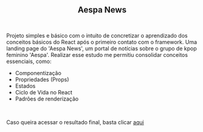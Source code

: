 <div align="center">
<h2>Aespa News<h2>
<img  alt="" src="./public/aespanews.gif">
</div>

<div>
<p>Projeto simples e básico com o intuito de concretizar o aprendizado dos conceitos básicos do React após o primeiro contato com o framework. Uma landing page do 'Aespa News', um portal de notícias sobre o grupo de kpop feminino 'Aespa'. Realizar esse estudo me permitiu consolidar conceitos essenciais, como:</p>
</div>

<div>
<ul>
<li> Componentização</li>
<li> Propriedades (Props)</li>
<li> Estados </li>
<li> Ciclo de Vida no React </li>
<li> Padrões de renderização </li>
</ul>
<br>
</div>
<p> Caso queira acessar o resultado final, basta clicar <a href="https://aespa-news.vercel.app/">aqui</a></p>
